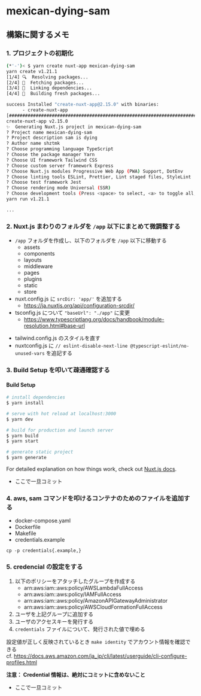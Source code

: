# mexican-dying-sam

## 構築に関するメモ

### 1. プロジェクトの初期化
```bash
(*'-')< $ yarn create nuxt-app mexican-dying-sam
yarn create v1.21.1
[1/4] 🔍  Resolving packages...
[2/4] 🚚  Fetching packages...
[3/4] 🔗  Linking dependencies...
[4/4] 🔨  Building fresh packages...

success Installed "create-nuxt-app@2.15.0" with binaries:
      - create-nuxt-app
[###########################################################################################################################################] 339/339
create-nuxt-app v2.15.0
✨  Generating Nuxt.js project in mexican-dying-sam
? Project name mexican-dying-sam
? Project description sam is dying
? Author name shztmk
? Choose programming language TypeScript
? Choose the package manager Yarn
? Choose UI framework Tailwind CSS
? Choose custom server framework Express
? Choose Nuxt.js modules Progressive Web App (PWA) Support, DotEnv
? Choose linting tools ESLint, Prettier, Lint staged files, StyleLint
? Choose test framework Jest
? Choose rendering mode Universal (SSR)
? Choose development tools (Press <space> to select, <a> to toggle all, <i> to invert selection)
yarn run v1.21.1

...
```

### 2. Nuxt.js まわりのフォルダを `/app` 以下にまとめて微調整する
- `/app` フォルダを作成し、以下のフォルダを `/app` 以下に移動する
    - assets
    - components
    - layouts
    - middleware
    - pages
    - plugins
    - static
    - store
- nuxt.config.js に `srcDir: 'app/'` を追加する
  - https://ja.nuxtjs.org/api/configuration-srcdir/
- tsconfig.js について `"baseUrl": "./app"` に変更
  - https://www.typescriptlang.org/docs/handbook/module-resolution.html#base-url
* tailwind.config.js のスタイルを直す
* nuxtconfig.js に `// eslint-disable-next-line @typescript-eslint/no-unused-vars` を追記する


### 3. Build Setup を叩いて疎通確認する

#### Build Setup

```bash
# install dependencies
$ yarn install

# serve with hot reload at localhost:3000
$ yarn dev

# build for production and launch server
$ yarn build
$ yarn start

# generate static project
$ yarn generate
```

For detailed explanation on how things work, check out [Nuxt.js docs](https://nuxtjs.org).

* ここで一旦コミット

### 4. aws, sam コマンドを叩けるコンテナのためのファイルを追加する
- docker-compose.yaml
- Dockerfile
- Makefile
- credentials.example

`cp -p credentials{.example,}`

### 5. credencial の設定をする

1. 以下のポリシーをアタッチしたグループを作成する
   - arn:aws:iam::aws:policy/AWSLambdaFullAccess
   - arn:aws:iam::aws:policy/IAMFullAccess
   - arn:aws:iam::aws:policy/AmazonAPIGatewayAdministrator
   - arn:aws:iam::aws:policy/AWSCloudFormationFullAccess
2. ユーザを上記グループに追加する
3. ユーザのアクセスキーを発行する
4. `credentials` ファイルについて、発行された値で埋める

設定値が正しく反映されているとき `make identity` でアカウント情報を確認できる  
cf. https://docs.aws.amazon.com/ja_jp/cli/latest/userguide/cli-configure-profiles.html

**注意： Credential 情報は、絶対にコミットに含めないこと**

* ここで一旦コミット
